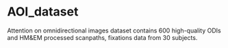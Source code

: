 # AOI_dataset
Attention on omnidirectional images dataset contains 600 high-quality ODIs and HM&amp;EM processed scanpaths, fixations data from 30 subjects.
